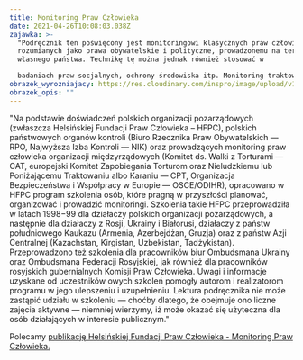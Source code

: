 ```yaml
---
title: Monitoring Praw Człowieka
date: 2021-04-26T10:08:03.038Z
zajawka: >-
  "Podręcznik ten poświęcony jest monitoringowi klasycznych praw człowieka,
  rozumianych jako prawa obywatelskie i polityczne, prowadzonemu na terenie
  własnego państwa. Technikę tę można jednak również stosować w

  badaniach praw socjalnych, ochrony środowiska itp. Monitoring traktowany jest przez nas jako element działań podejmowanych w interesie publicznym. Podręcznik przeznaczony jest przede wszystkim dla organizacji pozarządowych typu watch−dog, ale może być również przydatny organom państwa zajmującym się kontrolą przestrzegania praw obywateli."
obrazek_wyrozniajacy: https://res.cloudinary.com/inspro/image/upload/v1619431667/aiso/Zdj%C4%99cia%20szkolenia/grafiki%20pionowe%20i%20poziome/768_432_human.jpg
obrazek_opis: ""
---
```

"Na podstawie doświadczeń polskich organizacji pozarządowych (zwłaszcza Helsińskiej Fundacji Praw Człowieka – HFPC), polskich państwowych organów kontroli (Biuro Rzecznika Praw Obywatelskich — RPO, Najwyższa Izba Kontroli — NIK) oraz prowadzących monitoring praw człowieka organizacji międzyrządowych (Komitet ds. Walki z Torturami — CAT, europejski Komitet Zapobiegania Torturom oraz Nieludzkiemu lub Poniżającemu Traktowaniu albo Karaniu — CPT, Organizacja Bezpieczeństwa i Współpracy w Europie — OSCE/ODIHR), opracowano w HFPC program szkolenia osób, które pragną w przyszłości planować, organizować i prowadzić monitoringi. Szkolenia takie HFPC przeprowadziła w latach 1998−99 dla działaczy polskich organizacji pozarządowych, a następnie dla działaczy z Rosji, Ukrainy i Białorusi, działaczy z państw południowego Kaukazu (Armenia, Azerbejdżan, Gruzja) oraz z państw Azji Centralnej (Kazachstan, Kirgistan, Uzbekistan, Tadżykistan). Przeprowadzono też szkolenia dla pracowników biur Ombudsmana Ukrainy oraz Ombudsmana Federacji Rosyjskiej, jak również dla pracowników rosyjskich gubernialnych Komisji Praw Człowieka. Uwagi i informacje uzyskane od uczestników owych szkoleń pomogły autorom i realizatorom programu w jego ulepszeniu i uzupełnieniu.
Lektura podręcznika nie może zastąpić udziału w szkoleniu — choćby dlatego, że obejmuje ono liczne zajęcia aktywne — niemniej wierzymy, iż może okazać się użyteczna dla osób działających w interesie publicznym."

Polecamy [publikację Helsińskiej Fundacji Praw Człowieka - Monitoring Praw Człowieka.](https://res.cloudinary.com/inspro/image/upload/v1619431030/aiso/Zdj%C4%99cia%20szkolenia/grafiki%20pionowe%20i%20poziome/HFPC_monitoring_praw_czlowieka_PODRECZNIK.pdf)